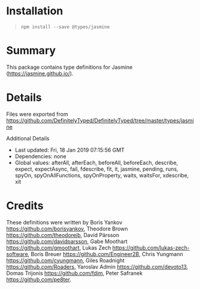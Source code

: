 # Installation
> `npm install --save @types/jasmine`

# Summary
This package contains type definitions for Jasmine (https://jasmine.github.io/).

# Details
Files were exported from https://github.com/DefinitelyTyped/DefinitelyTyped/tree/master/types/jasmine

Additional Details
 * Last updated: Fri, 18 Jan 2019 07:15:56 GMT
 * Dependencies: none
 * Global values: afterAll, afterEach, beforeAll, beforeEach, describe, expect, expectAsync, fail, fdescribe, fit, it, jasmine, pending, runs, spyOn, spyOnAllFunctions, spyOnProperty, waits, waitsFor, xdescribe, xit

# Credits
These definitions were written by Boris Yankov <https://github.com/borisyankov>, Theodore Brown <https://github.com/theodorejb>, David Pärsson <https://github.com/davidparsson>, Gabe Moothart <https://github.com/gmoothart>, Lukas Zech <https://github.com/lukas-zech-software>, Boris Breuer <https://github.com/Engineer2B>, Chris Yungmann <https://github.com/cyungmann>, Giles Roadnight <https://github.com/Roaders>, Yaroslav Admin <https://github.com/devoto13>, Domas Trijonis <https://github.com/fdim>, Peter Safranek <https://github.com/pe8ter>.
